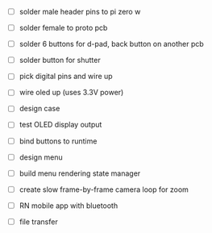 - [ ] solder male header pins to pi zero w
- [ ] solder female to proto pcb
- [ ] solder 6 buttons for d-pad, back button on another pcb
- [ ] solder button for shutter
- [ ] pick digital pins and wire up
- [ ] wire oled up (uses 3.3V power)

- [ ] design case

- [ ] test OLED display output
- [ ] bind buttons to runtime
- [ ] design menu
- [ ] build menu rendering state manager
- [ ] create slow frame-by-frame camera loop for zoom

- [ ] RN mobile app with bluetooth
- [ ] file transfer
